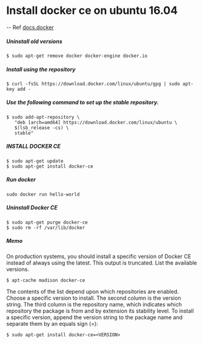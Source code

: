 # Install docker ce on ubuntu 16.04

-- Ref [docs.docker](https://docs.docker.com/install/linux/docker-ce/ubuntu/#set-up-the-repository)


##### Uninstall old versions
```
$ sudo apt-get remove docker docker-engine docker.io
```

##### Install using the repository
```
$ curl -fsSL https://download.docker.com/linux/ubuntu/gpg | sudo apt-key add -
```

##### Use the following command to set up the stable repository.
```
$ sudo add-apt-repository \
   "deb [arch=amd64] https://download.docker.com/linux/ubuntu \
   $(lsb_release -cs) \
   stable"
```

##### INSTALL DOCKER CE
```
$ sudo apt-get update
$ sudo apt-get install docker-ce
```

##### Run docker
```
sudo docker run hello-world
```

##### Uninstall Docker CE
```
$ sudo apt-get purge docker-ce
$ sudo rm -rf /var/lib/docker
```

##### Memo
On production systems, you should install a specific version of Docker CE instead of always using the latest. This output is truncated. List the available versions.
```
$ apt-cache madison docker-ce
```

The contents of the list depend upon which repositories are enabled. Choose a specific version to install. The second column is the version string. The third column is the repository name, which indicates which repository the package is from and by extension its stability level. To install a specific version, append the version string to the package name and separate them by an equals sign (=):
```
$ sudo apt-get install docker-ce=<VERSION>
```
